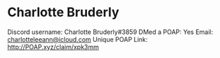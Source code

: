 # Charlotte Bruderly

Discord username: Charlotte Bruderly#3859
DMed a POAP: Yes
Email: charlotteleeann@icloud.com
Unique POAP Link: http://POAP.xyz/claim/xpk3mm